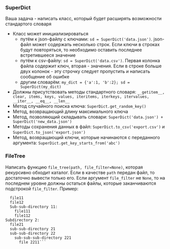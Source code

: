### SuperDict

Ваша задача - написать класс, который будет расширять возможности стандартого словаря

- Класс может инициализироваться
  - путём к json-файлу с ключами: `sd = SuperDict('data.json')`. json-файл может содержать несколько строк. Если ключи в строках будут повторяться, то необходимо оставить последнее встретившееся значение 
  - путём к csv-файлу: `sd = SuperDict('data.csv')`. Первая колонка файла содержит ключ, вторая - значения. Если в строке больше двух колонок - эту строчку следует пропустить и написать сообщение об ошибке  
  - другим словарём: `my_dict = {'a':1, 'b':2}; sd = SuperDict(my_dict)`
- Должны присутствовать методы стандартного словаря: `__getitem__, clear, items, keys, values, iteritems, iterkeys, itervalues, __iter__, __eq__, __len__`
- Метод случайного поиска ключа: `SuperDict.get_random_key()`
- Метод, возвращающий длину максимального ключа
- Метод, позволяющий складывать словари: `SuperDict('data.json') + SuperDict('new_data.json')`
- Методы сохранения данных в файл: `SuperDict.to_csv('export.csv')` и `SuperDict.to_json('export.json')`
- Метод, возвращающий ключи, которые начинаются с переданного аргумента: `SuperDict.get_key_starts_from('abc')`

### FileTree

Написать функцию `file_tree(path, file_filter=None)`, которая рекурсивно обходит каталог. Если в качестве `path` передан файл, то достаточно вывести только его. Если аргумент `file_filter` не `None`, то на последнем уровне должны остаться файлы, которые заканчиваются подстрокой `file_filter`. Пример:

```Subdirectory 1:
  file11
  file12
  Sub-sub-directory 11:
    file111
    file112
Subdirectory 2:
  file21
  sub-sub-directory 21
  sub-sub-directory 22
    sub-sub-sub-directory 221
      file 2211```
